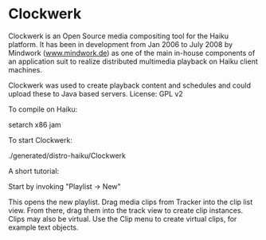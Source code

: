 Clockwerk
=========
Clockwerk is an Open Source media compositing tool for the Haiku platform.
It has been in development from Jan 2006 to July 2008 by Mindwork (www.mindwork.de) as one of the main in-house components of an application suit to realize distributed multimedia playback on Haiku client machines.

Clockwerk was used to create playback content and schedules and could upload these to Java based servers.
License: GPL v2

To compile on Haiku:

setarch x86
jam


To start Clockwerk:

./generated/distro-haiku/Clockwerk


A short tutorial:

Start by invoking "Playlist -> New"

This opens the new playlist. Drag media clips from Tracker into the clip list view. From there, drag them into the track view to create clip instances. Clips may also be virtual. Use the Clip menu to create virtual clips, for example text objects.